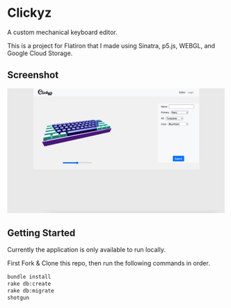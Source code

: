 
# Clickyz

A custom mechanical keyboard editor.

This is a project for Flatiron that I made using Sinatra, p5.js, WEBGL, and Google Cloud Storage.

## Screenshot

<img src="https://raw.githubusercontent.com/SenseiCain/clickyz/master/preview.png" width=500>

## Getting Started

Currently the application is only available to run locally.

First Fork & Clone this repo, then run the following commands in order.
```
bundle install
rake db:create
rake db:migrate
shotgun
```
